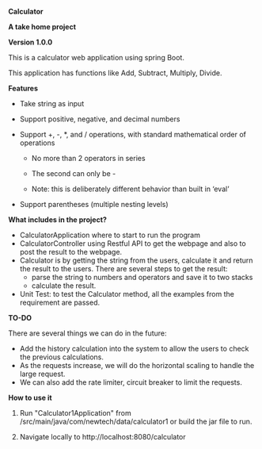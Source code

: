 **Calculator**

**A take home project**

**Version 1.0.0**

This is a calculator web application using spring Boot.

This application has functions like Add, Subtract, Multiply, Divide.

**Features**
- Take string as input
- Support positive, negative, and decimal numbers
- Support +, -, *, and / operations, with standard mathematical order of operations
  - No more than 2 operators in series

  - The second can only be -

  - Note: this is deliberately different behavior than built in ‘eval’

- Support parentheses (multiple nesting levels)

**What includes in the project?**

- CalculatorApplication where to start to run the program
- CalculatorController using Restful API to get the webpage and also to post the result to the webpage.
- Calculator is by getting the string from the users, calculate it and return the result to the users. There are 
several steps to get the result:
  - parse the string to numbers and operators and save it to two stacks
  - calculate the result.
- Unit Test: to test the Calculator method, all the examples from the requirement are passed.

**TO-DO**

There are several things we can do in the future:

- Add the history calculation into the system to allow the users to check the previous calculations.
- As the requests increase, we will do the horizontal scaling to handle the large request.
- We can also add the rate limiter, circuit breaker to limit the requests.

**How to use it**

1. Run "Calculator1Application" from /src/main/java/com/newtech/data/calculator1 or build the jar file to run.

2. Navigate locally to http://localhost:8080/calculator 


